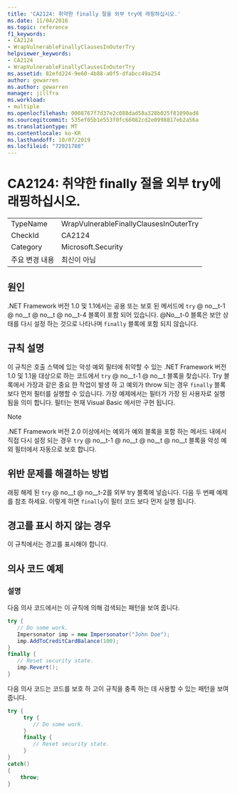 ```yaml
---
title: 'CA2124: 취약한 finally 절을 외부 try에 래핑하십시오.'
ms.date: 11/04/2016
ms.topic: reference
f1_keywords:
- CA2124
- WrapVulnerableFinallyClausesInOuterTry
helpviewer_keywords:
- CA2124
- WrapVulnerableFinallyClausesInOuterTry
ms.assetid: 82efd224-9e60-4b88-a0f5-dfabcc49a254
author: gewarren
ms.author: gewarren
manager: jillfra
ms.workload:
- multiple
ms.openlocfilehash: 0008767f7d37e2c088dad58a328b025f81090ad8
ms.sourcegitcommit: 535ef05b1e553f0fc66082cd2e0998817eb2a56a
ms.translationtype: MT
ms.contentlocale: ko-KR
ms.lasthandoff: 10/07/2019
ms.locfileid: "72021788"
---
```

# <a name="ca2124-wrap-vulnerable-finally-clauses-in-outer-try"></a>CA2124: 취약한 finally 절을 외부 try에 래핑하십시오.

|||
|-|-|
|TypeName|WrapVulnerableFinallyClausesInOuterTry|
|CheckId|CA2124|
|Category|Microsoft.Security|
|주요 변경 내용|최신이 아님|

## <a name="cause"></a>원인
.NET Framework 버전 1.0 및 1.1에서는 공용 또는 보호 된 메서드에 `try` @ no__t-1 @ no__t @ no__t @ no__t-4 블록이 포함 되어 있습니다. @No__t-0 블록은 보안 상태를 다시 설정 하는 것으로 나타나며 `finally` 블록에 포함 되지 않습니다.

## <a name="rule-description"></a>규칙 설명
이 규칙은 호출 스택에 있는 악성 예외 필터에 취약할 수 있는 .NET Framework 버전 1.0 및 1.1을 대상으로 하는 코드에서 `try` @ no__t-1 @ no__t 블록을 찾습니다. Try 블록에서 가장과 같은 중요 한 작업이 발생 하 고 예외가 throw 되는 경우 `finally` 블록 보다 먼저 필터를 실행할 수 있습니다. 가장 예제에서는 필터가 가장 된 사용자로 실행 됨을 의미 합니다. 필터는 현재 Visual Basic 에서만 구현 됩니다.

> [!NOTE]
> .NET Framework 버전 2.0 이상에서는 예외가 예외 블록을 포함 하는 메서드 내에서 직접 다시 설정 되는 경우 `try` @ no__t-1 @ no__t @ no__t @ no__t 블록을 악성 예외 필터에서 자동으로 보호 합니다.

## <a name="how-to-fix-violations"></a>위반 문제를 해결하는 방법
래핑 해제 된 `try` @ no__t @ no__t-2를 외부 try 블록에 넣습니다. 다음 두 번째 예제를 참조 하세요. 이렇게 하면 `finally`이 필터 코드 보다 먼저 실행 됩니다.

## <a name="when-to-suppress-warnings"></a>경고를 표시 하지 않는 경우
이 규칙에서는 경고를 표시해야 합니다.

## <a name="pseudo-code-example"></a>의사 코드 예제

### <a name="description"></a>설명

다음 의사 코드에서는 이 규칙에 의해 검색되는 패턴을 보여 줍니다.

```csharp
try {
   // Do some work.
   Impersonator imp = new Impersonator("John Doe");
   imp.AddToCreditCardBalance(100);
}
finally {
   // Reset security state.
   imp.Revert();
}
```

다음 의사 코드는 코드를 보호 하 고이 규칙을 충족 하는 데 사용할 수 있는 패턴을 보여 줍니다.

```csharp
try {
     try {
        // Do some work.
     }
     finally {
        // Reset security state.
     }
}
catch()
{
    throw;
}
```